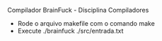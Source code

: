 Compilador BrainFuck - Disciplina Compiladores
- Rode o arquivo makefile com o comando make
- Execute ./brainfuck ./src/entrada.txt